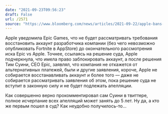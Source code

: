 ```yaml
---
date: "2021-09-23T09:56:23"
draft: False
url: /2571
source: "https://www.bloomberg.com/news/articles/2021-09-22/apple-bans-fortnite-until-appeals-are-exhausted-in-legal-fight?sref=9hGJlFio"
---
```


Apple уведомила Epic Games, что не будет рассматривать требования восстановить аккаунт разработчика компании (без чего невозможно опубликовать Fortnite в AppStore) до окончательного рассмотрения иска Epic vs Apple. Точнее, ссылаясь на решение суда, Apple подчеркнула, что имела право заблокировать аккаунт, а после решения Тим Суини, CEO Epic, заявлял, что компания не откажется от альтернативных платежей, были и другие заявления, короче, Apple не собирается восстанавливать аккаунт и более того — даже не собирается рассматривать заявления об этом, пока решение суда не вступит в законную силу и не будет подлежать апелляции. 

Как совершенно верно прокомментировал сам Суини в твиттере, полное исчерпание всех апелляций может занять до 5 лет. Ну да, а кто же первым пошел в суд? Как неудобно получилось-то…
